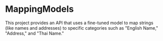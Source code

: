 # MappingModels
This project provides an API that uses a fine-tuned model to map strings (like names and addresses) to specific categories such as "English Name," "Address," and "Thai Name."

